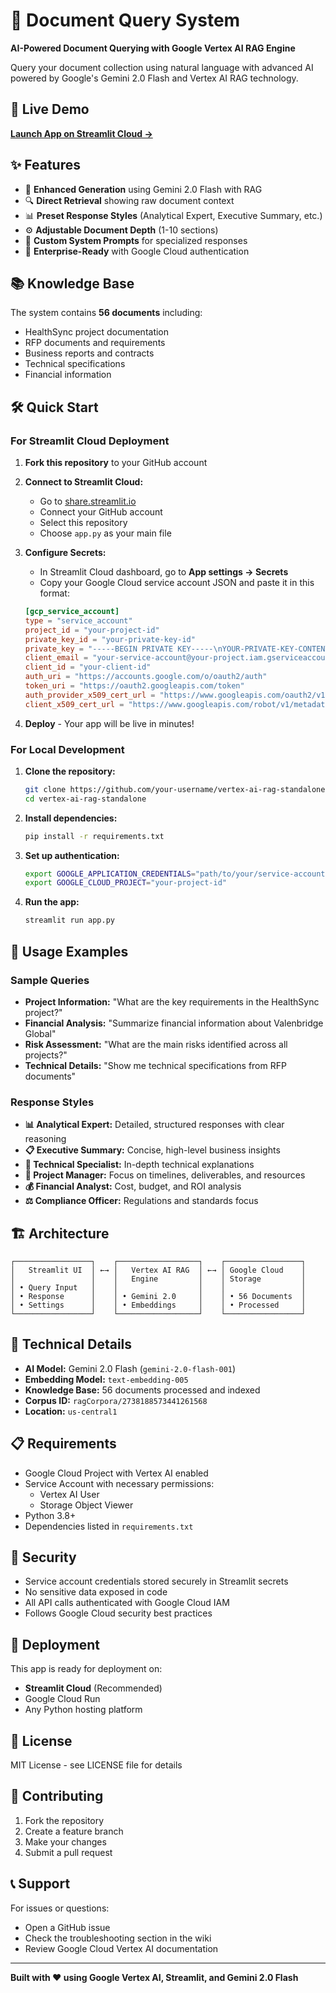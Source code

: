 # 🤖 Document Query System

**AI-Powered Document Querying with Google Vertex AI RAG Engine**

Query your document collection using natural language with advanced AI powered by Google's Gemini 2.0 Flash and Vertex AI RAG technology.

## 🚀 Live Demo

[**Launch App on Streamlit Cloud →**](https://your-app-url-here)

## ✨ Features

- 🤖 **Enhanced Generation** using Gemini 2.0 Flash with RAG
- 🔍 **Direct Retrieval** showing raw document context  
- 📊 **Preset Response Styles** (Analytical Expert, Executive Summary, etc.)
- ⚙️ **Adjustable Document Depth** (1-10 sections)
- 🎯 **Custom System Prompts** for specialized responses
- 🏢 **Enterprise-Ready** with Google Cloud authentication

## 📚 Knowledge Base

The system contains **56 documents** including:
- HealthSync project documentation
- RFP documents and requirements  
- Business reports and contracts
- Technical specifications
- Financial information

## 🛠️ Quick Start

### For Streamlit Cloud Deployment

1. **Fork this repository** to your GitHub account

2. **Connect to Streamlit Cloud:**
   - Go to [share.streamlit.io](https://share.streamlit.io)
   - Connect your GitHub account
   - Select this repository
   - Choose `app.py` as your main file

3. **Configure Secrets:**
   - In Streamlit Cloud dashboard, go to **App settings → Secrets**
   - Copy your Google Cloud service account JSON and paste it in this format:
   
   ```toml
   [gcp_service_account]
   type = "service_account"
   project_id = "your-project-id"
   private_key_id = "your-private-key-id"
   private_key = "-----BEGIN PRIVATE KEY-----\nYOUR-PRIVATE-KEY-CONTENT\n-----END PRIVATE KEY-----\n"
   client_email = "your-service-account@your-project.iam.gserviceaccount.com"
   client_id = "your-client-id"
   auth_uri = "https://accounts.google.com/o/oauth2/auth"
   token_uri = "https://oauth2.googleapis.com/token"
   auth_provider_x509_cert_url = "https://www.googleapis.com/oauth2/v1/certs"
   client_x509_cert_url = "https://www.googleapis.com/robot/v1/metadata/x509/your-service-account%40your-project.iam.gserviceaccount.com"
   ```

4. **Deploy** - Your app will be live in minutes!

### For Local Development

1. **Clone the repository:**
   ```bash
   git clone https://github.com/your-username/vertex-ai-rag-standalone.git
   cd vertex-ai-rag-standalone
   ```

2. **Install dependencies:**
   ```bash
   pip install -r requirements.txt
   ```

3. **Set up authentication:**
   ```bash
   export GOOGLE_APPLICATION_CREDENTIALS="path/to/your/service-account-key.json"
   export GOOGLE_CLOUD_PROJECT="your-project-id"
   ```

4. **Run the app:**
   ```bash
   streamlit run app.py
   ```

## 🎯 Usage Examples

### Sample Queries

- **Project Information:** "What are the key requirements in the HealthSync project?"
- **Financial Analysis:** "Summarize financial information about Valenbridge Global"
- **Risk Assessment:** "What are the main risks identified across all projects?"
- **Technical Details:** "Show me technical specifications from RFP documents"

### Response Styles

- **📊 Analytical Expert:** Detailed, structured responses with clear reasoning
- **📋 Executive Summary:** Concise, high-level business insights
- **🔧 Technical Specialist:** In-depth technical explanations
- **📅 Project Manager:** Focus on timelines, deliverables, and resources
- **💰 Financial Analyst:** Cost, budget, and ROI analysis
- **⚖️ Compliance Officer:** Regulations and standards focus

## 🏗️ Architecture

```
┌─────────────────┐    ┌──────────────────┐    ┌─────────────────┐
│   Streamlit UI  │ ←→ │   Vertex AI RAG  │ ←→ │ Google Cloud    │
│                 │    │   Engine         │    │ Storage         │
│ • Query Input   │    │                  │    │                 │
│ • Response      │    │ • Gemini 2.0     │    │ • 56 Documents  │
│ • Settings      │    │ • Embeddings     │    │ • Processed     │
└─────────────────┘    └──────────────────┘    └─────────────────┘
```

## 🔧 Technical Details

- **AI Model:** Gemini 2.0 Flash (`gemini-2.0-flash-001`)
- **Embedding Model:** `text-embedding-005`
- **Knowledge Base:** 56 documents processed and indexed
- **Corpus ID:** `ragCorpora/2738188573441261568`
- **Location:** `us-central1`

## 📋 Requirements

- Google Cloud Project with Vertex AI enabled
- Service Account with necessary permissions:
  - Vertex AI User
  - Storage Object Viewer
- Python 3.8+
- Dependencies listed in `requirements.txt`

## 🔐 Security

- Service account credentials stored securely in Streamlit secrets
- No sensitive data exposed in code
- All API calls authenticated with Google Cloud IAM
- Follows Google Cloud security best practices

## 🚀 Deployment

This app is ready for deployment on:
- **Streamlit Cloud** (Recommended)
- Google Cloud Run
- Any Python hosting platform

## 📄 License

MIT License - see LICENSE file for details

## 🤝 Contributing

1. Fork the repository
2. Create a feature branch
3. Make your changes
4. Submit a pull request

## 📞 Support

For issues or questions:
- Open a GitHub issue
- Check the troubleshooting section in the wiki
- Review Google Cloud Vertex AI documentation

---

**Built with ❤️ using Google Vertex AI, Streamlit, and Gemini 2.0 Flash** 